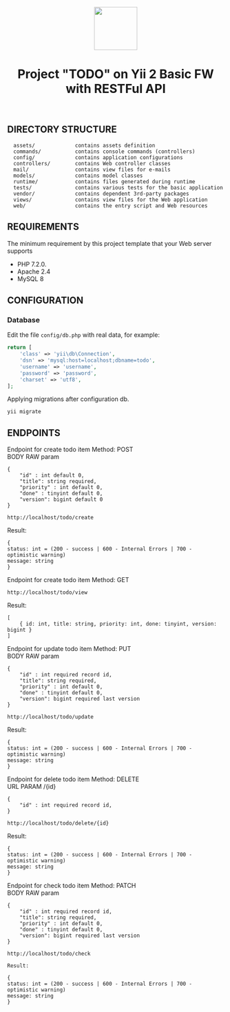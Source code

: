 <p align="center">
    <a href="https://github.com/yiisoft" target="_blank">
        <img src="https://avatars0.githubusercontent.com/u/993323" height="100px">
    </a>
    <h1 align="center">Project "TODO" on Yii 2 Basic FW with RESTFul API</h1>
    <br>
</p>

DIRECTORY STRUCTURE
-------------------

      assets/             contains assets definition
      commands/           contains console commands (controllers)
      config/             contains application configurations
      controllers/        contains Web controller classes
      mail/               contains view files for e-mails
      models/             contains model classes
      runtime/            contains files generated during runtime
      tests/              contains various tests for the basic application
      vendor/             contains dependent 3rd-party packages
      views/              contains view files for the Web application
      web/                contains the entry script and Web resources



REQUIREMENTS
------------

The minimum requirement by this project template that your Web server supports 
- PHP 7.2.0.
- Apache 2.4
- MySQL 8

CONFIGURATION
-------------

### Database

Edit the file `config/db.php` with real data, for example:

```php
return [
    'class' => 'yii\db\Connection',
    'dsn' => 'mysql:host=localhost;dbname=todo',
    'username' => 'username',
    'password' => 'password',
    'charset' => 'utf8',
];
```

 Applying migrations after configuration db.

   ```
   yii migrate
   ```
   
ENDPOINTS
------------

Endpoint for create todo item Method: POST<br>
BODY RAW param 
~~~
{
    "id" : int default 0,
    "title": string required,
    "priority" : int default 0,
    "done" : tinyint default 0,
    "version": bigint default 0
}
~~~
~~~
http://localhost/todo/create
~~~
Result:
~~~
{
status: int = (200 - success | 600 - Internal Errors | 700 - optimistic warning)
message: string
}
~~~
Endpoint for create todo item Method: GET<br>
~~~
http://localhost/todo/view
~~~
Result:
~~~
[
    { id: int, title: string, priority: int, done: tinyint, version: bigint }
]
~~~
Endpoint for update todo item Method: PUT <br>
BODY RAW param 
~~~
{
    "id" : int required record id,
    "title": string required,
    "priority" : int default 0,
    "done" : tinyint default 0,
    "version": bigint required last version
}
~~~
~~~
http://localhost/todo/update
~~~
Result:
~~~
{
status: int = (200 - success | 600 - Internal Errors | 700 - optimistic warning)
message: string
}
~~~
Endpoint for delete todo item Method: DELETE<br>
URL PARAM /{id} 
~~~
{
    "id" : int required record id,
}
~~~
~~~
http://localhost/todo/delete/{id}
~~~
Result:
~~~
{
status: int = (200 - success | 600 - Internal Errors | 700 - optimistic warning)
message: string
}
~~~
Endpoint for check todo item Method: PATCH <br>
BODY RAW param
~~~
{
    "id" : int required record id,
    "title": string required,
    "priority" : int default 0,
    "done" : tinyint default 0,
    "version": bigint required last version
}
~~~
    http://localhost/todo/check
~~~
Result:
~~~
    {
    status: int = (200 - success | 600 - Internal Errors | 700 - optimistic warning)
    message: string
    }
